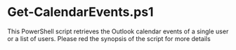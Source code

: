 # Get-CalendarEvents.ps1
This PowerShell script retrieves the Outlook calendar events of a single user or a list of users. Please red the synopsis of the script for more details
